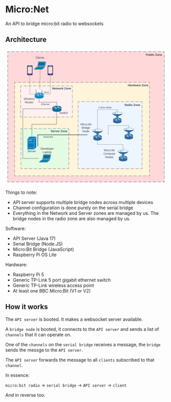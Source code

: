 # Micro:Net

An API to bridge micro:bit radio to websockets

## Architecture 

![Architecture Diagram](https://raw.githubusercontent.com/ElementalMP4/Techathon2024/main/MicroNet/Cloud%20Architecture.png)

Things to note:
- API server supports multiple bridge nodes across multiple devices
- Channel configuration is done purely on the serial bridge
- Everything in the Network and Server zones are managed by us. The bridge nodes in the radio zone are also managed by us.

Software:
- API Server (Java 17)
- Serial Bridge (Node.JS)
- Micro:Bit Bridge (JavaScript)
- Raspberry Pi OS Lite

Hardware:
- Raspberry Pi 5
- Generic TP-Link 5 port gigabit ethernet switch
- Generic TP-Link wireless access point
- At least one BBC Micro:Bit (V1 or V2)

## How it works

The `API server` is booted. It makes a websocket server available.

A `bridge node` is booted, it connects to the `API server` and sends a list of `channels` that it can operate on.

One of the `channels` on the `serial bridge` receives a message, the `bridge` sends the messge to the `API server`. 

The `API server` forwards the message to all `clients` subscribed to that `channel`.

In essence:

`micro:bit radio` -> `serial bridge` -> `API server` -> `client`

And in reverse too.
